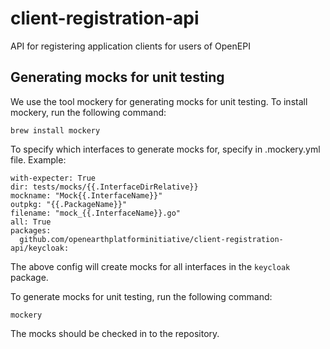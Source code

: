 # client-registration-api
API for registering application clients for users of OpenEPI

## Generating mocks for unit testing
We use the tool mockery for generating mocks for unit testing. To install mockery, run the following command:
```
brew install mockery
```

To specify which interfaces to generate mocks for, specify in .mockery.yml file. Example:
```
with-expecter: True
dir: tests/mocks/{{.InterfaceDirRelative}}
mockname: "Mock{{.InterfaceName}}"
outpkg: "{{.PackageName}}"
filename: "mock_{{.InterfaceName}}.go"
all: True
packages:
  github.com/openearthplatforminitiative/client-registration-api/keycloak:
```

The above config will create mocks for all interfaces in the `keycloak` package.

To generate mocks for unit testing, run the following command:
```
mockery
```

The mocks should be checked in to the repository.

